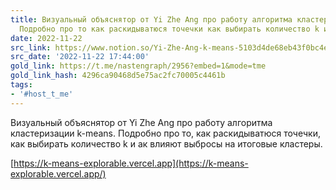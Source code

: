 ```yaml
---
title: Визуальный объяснятор от Yi Zhe Ang про работу алгоритма кластеризации kmeans
  Подробно про то как раскидыватюся точечки как выбирать количество k и ак
date: 2022-11-22
src_link: https://www.notion.so/Yi-Zhe-Ang-k-means-5103d4de68eb43f0bc4e4a9617765ff6
src_date: '2022-11-22 17:44:00'
gold_link: https://t.me/nastengraph/2956?embed=1&mode=tme
gold_link_hash: 4296ca90468d5e75ac2fc70005c4461b
tags:
- '#host_t_me'
---
```


Визуальный объяснятор от Yi Zhe Ang про работу алгоритма кластеризации k-means. Подробно про то, как раскидыватюся точечки, как выбирать количество k и ак влияют выбросы на итоговые кластеры.   
  
[https://k-means-explorable.vercel.app](https://k-means-explorable.vercel.app/)